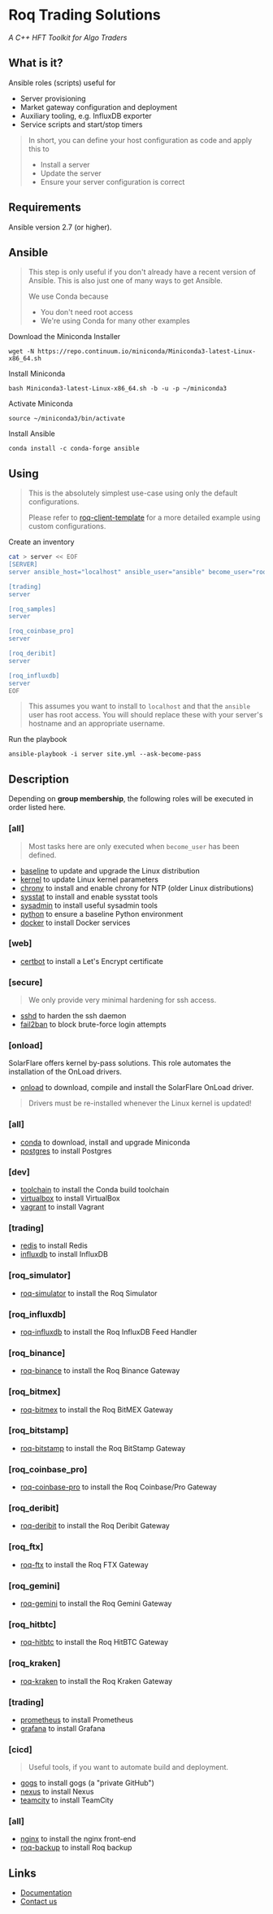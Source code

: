 # Roq Trading Solutions

*A C++ HFT Toolkit for Algo Traders*


## What is it?

Ansible roles (scripts) useful for

* Server provisioning
* Market gateway configuration and deployment
* Auxiliary tooling, e.g. InfluxDB exporter
* Service scripts and start/stop timers

> In short, you can define your host configuration
> as code and apply this to
> * Install a server
> * Update the server
> * Ensure your server configuration is correct


## Requirements

Ansible version 2.7 (or higher).


## Ansible

> This step is only useful if you don't already
> have a recent version of Ansible.
> This is also just one of many ways to get Ansible.
>
> We use Conda because
> * You don't need root access
> * We're using Conda for many other examples

Download the Miniconda Installer

```
wget -N https://repo.continuum.io/miniconda/Miniconda3-latest-Linux-x86_64.sh
```

Install Miniconda

```
bash Miniconda3-latest-Linux-x86_64.sh -b -u -p ~/miniconda3
```

Activate Miniconda

```
source ~/miniconda3/bin/activate
```

Install Ansible

```
conda install -c conda-forge ansible
```

## Using

> This is the absolutely simplest use-case using
> only the default configurations.
>
> Please refer to
> [roq-client-template](https://github.com/roq-trading/roq-client-template)
> for a more detailed example using custom configurations.

Create an inventory

```bash
cat > server << EOF
[SERVER]
server ansible_host="localhost" ansible_user="ansible" become_user="root"

[trading]
server

[roq_samples]
server

[roq_coinbase_pro]
server

[roq_deribit]
server

[roq_influxdb]
server
EOF
```

> This assumes you want to install to `localhost`
> and that the `ansible` user has root access.
> You will should replace these with your server's
> hostname and an appropriate username.

Run the playbook

```
ansible-playbook -i server site.yml --ask-become-pass
```


## Description

Depending on **group membership**, the following
roles will be executed in order listed here.

### [all]

> Most tasks here are only executed when
> `become_user` has been defined.

* [baseline](roles/baseline/README.md) to update and upgrade the Linux distribution
* [kernel](roles/kernel/README.md) to update Linux kernel parameters
* [chrony](roles/chrony/README.md) to install and enable chrony for NTP (older Linux distributions)
* [sysstat](roles/sysstat/README.md) to install and enable sysstat tools
* [sysadmin](roles/sysadmin/README.md) to install useful sysadmin tools
* [python](roles/python/README.md) to ensure a baseline Python environment
* [docker](roles/docker/README.md) to install Docker services

### [web]

* [certbot](roles/certbot/README.md) to install a Let's Encrypt certificate

### [secure]

> We only provide very minimal hardening for ssh access.

* [sshd](roles/sshd/README.md) to harden the ssh daemon
* [fail2ban](roles/fail2band/README.md) to block brute-force login attempts

### [onload]

SolarFlare offers kernel by-pass solutions.
This role automates the installation of the
OnLoad drivers.

* [onload](roles/onload/README.md) to download, compile and install the SolarFlare OnLoad driver.

> Drivers must be re-installed whenever
> the Linux kernel is updated!

### [all]

* [conda](roles/conda/README.md) to download, install and upgrade Miniconda
* [postgres](roles/postgres/README.md) to install Postgres

### [dev]

* [toolchain](roles/toolchain/README.md) to install the Conda build toolchain
* [virtualbox](roles/toolchain/README.md) to install VirtualBox
* [vagrant](roles/toolchain/README.md) to install Vagrant

### [trading]

* [redis](roles/redis/README.md) to install Redis
* [influxdb](roles/influxdb/README.md) to install InfluxDB

### [roq\_simulator]

* [roq-simulator](roles/roq-simulator/README.md) to install the Roq Simulator

### [roq\_influxdb]

* [roq-influxdb](roles/roq-influxdb/README.md) to install the Roq InfluxDB Feed Handler

### [roq\_binance]

* [roq-binance](roles/roq-coinbase-pro/README.md) to install the Roq Binance Gateway

### [roq\_bitmex]

* [roq-bitmex](roles/roq-bitmex/README.md) to install the Roq BitMEX Gateway

### [roq\_bitstamp]

* [roq-bitstamp](roles/roq-bitstamp/README.md) to install the Roq BitStamp Gateway

### [roq\_coinbase\_pro]

* [roq-coinbase-pro](roles/roq-coinbase-pro/README.md) to install the Roq Coinbase/Pro Gateway

### [roq\_deribit]

* [roq-deribit](roles/roq-deribit/README.md) to install the Roq Deribit Gateway

### [roq\_ftx]

* [roq-ftx](roles/roq-ftx/README.md) to install the Roq FTX Gateway

### [roq\_gemini]

* [roq-gemini](roles/roq-gemini/README.md) to install the Roq Gemini Gateway

### [roq\_hitbtc]

* [roq-hitbtc](roles/roq-hitbtc/README.md) to install the Roq HitBTC Gateway

### [roq\_kraken]

* [roq-kraken](roles/roq-kraken/README.md) to install the Roq Kraken Gateway


### [trading]

* [prometheus](roles/prometheus/README.md) to install Prometheus
* [grafana](roles/grafana/README.md) to install Grafana

### [cicd]

> Useful tools, if you want to automate build and
> deployment.

* [gogs](roles/gogs/README.md) to install gogs (a "private GitHub")
* [nexus](roles/nexus/README.md) to install Nexus
* [teamcity](roles/teamcity/README.md) to install TeamCity

### [all]

* [nginx](roles/nginx/README.md) to install the nginx front-end
* [roq-backup](roles/roq-backup/README.md) to install Roq backup


## Links

* [Documentation](https://roq-trading.com/docs)
* [Contact us](mailto:info@roq-trading.com)
